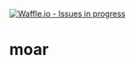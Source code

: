 [![Waffle.io - Issues in progress](https://badge.waffle.io/another-test-org/moar.png?label=in%20progress&title=In%20Progress)](https://waffle.io/another-test-org/moar?utm_source=badge)
# moar